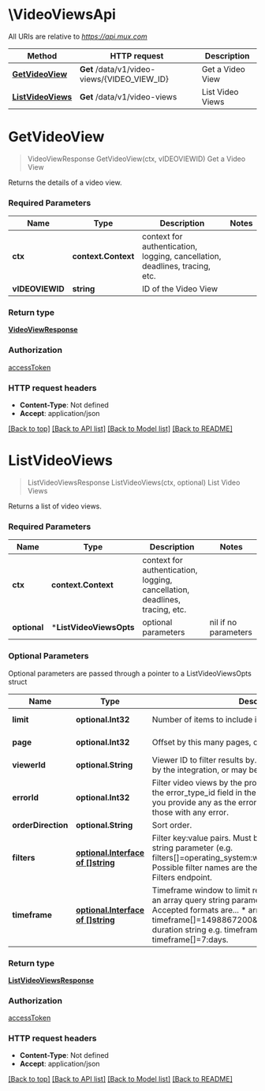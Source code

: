 # \VideoViewsApi

All URIs are relative to *https://api.mux.com*

Method | HTTP request | Description
------------- | ------------- | -------------
[**GetVideoView**](VideoViewsApi.md#GetVideoView) | **Get** /data/v1/video-views/{VIDEO_VIEW_ID} | Get a Video View
[**ListVideoViews**](VideoViewsApi.md#ListVideoViews) | **Get** /data/v1/video-views | List Video Views


# **GetVideoView**
> VideoViewResponse GetVideoView(ctx, vIDEOVIEWID)
Get a Video View

Returns the details of a video view.

### Required Parameters

Name | Type | Description  | Notes
------------- | ------------- | ------------- | -------------
 **ctx** | **context.Context** | context for authentication, logging, cancellation, deadlines, tracing, etc.
  **vIDEOVIEWID** | **string**| ID of the Video View | 

### Return type

[**VideoViewResponse**](VideoViewResponse.md)

### Authorization

[accessToken](../README.md#accessToken)

### HTTP request headers

 - **Content-Type**: Not defined
 - **Accept**: application/json

[[Back to top]](#) [[Back to API list]](../README.md#documentation-for-api-endpoints) [[Back to Model list]](../README.md#documentation-for-models) [[Back to README]](../README.md)

# **ListVideoViews**
> ListVideoViewsResponse ListVideoViews(ctx, optional)
List Video Views

Returns a list of video views.

### Required Parameters

Name | Type | Description  | Notes
------------- | ------------- | ------------- | -------------
 **ctx** | **context.Context** | context for authentication, logging, cancellation, deadlines, tracing, etc.
 **optional** | ***ListVideoViewsOpts** | optional parameters | nil if no parameters

### Optional Parameters
Optional parameters are passed through a pointer to a ListVideoViewsOpts struct

Name | Type | Description  | Notes
------------- | ------------- | ------------- | -------------
 **limit** | **optional.Int32**| Number of items to include in the response | [default to 25]
 **page** | **optional.Int32**| Offset by this many pages, of the size of &#x60;limit&#x60; | [default to 1]
 **viewerId** | **optional.String**| Viewer ID to filter results by. This value may be provided by the integration, or may be created by Mux. | 
 **errorId** | **optional.Int32**| Filter video views by the provided error ID (as returned in the error_type_id field in the list video views endpoint). If you provide any as the error ID, this will filter the results to those with any error. | 
 **orderDirection** | **optional.String**| Sort order. | 
 **filters** | [**optional.Interface of []string**](string.md)| Filter key:value pairs. Must be provided as an array query string parameter (e.g. filters[]&#x3D;operating_system:windows&amp;filters[]&#x3D;country:US). Possible filter names are the same as returned by the List Filters endpoint.  | 
 **timeframe** | [**optional.Interface of []string**](string.md)| Timeframe window to limit results by. Must be provided as an array query string parameter (e.g. timeframe[]&#x3D;). Accepted formats are...   * array of epoch timestamps e.g. timeframe[]&#x3D;1498867200&amp;timeframe[]&#x3D;1498953600   * duration string e.g. timeframe[]&#x3D;24:hours or timeframe[]&#x3D;7:days.  | 

### Return type

[**ListVideoViewsResponse**](ListVideoViewsResponse.md)

### Authorization

[accessToken](../README.md#accessToken)

### HTTP request headers

 - **Content-Type**: Not defined
 - **Accept**: application/json

[[Back to top]](#) [[Back to API list]](../README.md#documentation-for-api-endpoints) [[Back to Model list]](../README.md#documentation-for-models) [[Back to README]](../README.md)

